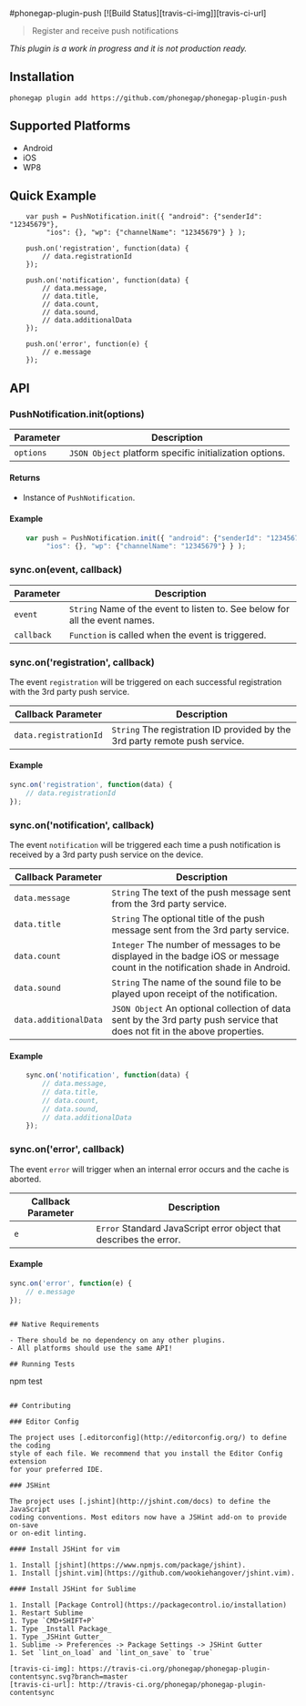 #phonegap-plugin-push [![Build Status][travis-ci-img]][travis-ci-url]

> Register and receive push notifications

_This plugin is a work in progress and it is not production ready._

## Installation

```
phonegap plugin add https://github.com/phonegap/phonegap-plugin-push
```

## Supported Platforms

- Android
- iOS
- WP8


## Quick Example

```
    var push = PushNotification.init({ "android": {"senderId": "12345679"},
    	 "ios": {}, "wp": {"channelName": "12345679"} } );

    push.on('registration', function(data) {
        // data.registrationId
    });

    push.on('notification', function(data) {
        // data.message,
        // data.title,
        // data.count,
        // data.sound,
        // data.additionalData
    });

    push.on('error', function(e) {
        // e.message
    });
```

## API

### PushNotification.init(options)

Parameter | Description
--------- | ------------
`options` | `JSON Object` platform specific initialization options.

#### Returns

- Instance of `PushNotification`.

#### Example

```javascript
    var push = PushNotification.init({ "android": {"senderId": "12345679"},
    	 "ios": {}, "wp": {"channelName": "12345679"} } );
```

### sync.on(event, callback)

Parameter | Description
--------- | ------------
`event` | `String` Name of the event to listen to. See below for all the event names.
`callback` | `Function` is called when the event is triggered.

### sync.on('registration', callback)

The event `registration` will be triggered on each successful registration with the 3rd party push service.

Callback Parameter | Description
------------------ | -----------
`data.registrationId` | `String` The registration ID provided by the 3rd party remote push service.

#### Example

```javascript
sync.on('registration', function(data) {
    // data.registrationId
});
```

### sync.on('notification', callback)

The event `notification` will be triggered each time a push notification is received by a 3rd party push service on the device.

Callback Parameter | Description
------------------ | -----------
`data.message` | `String` The text of the push message sent from the 3rd party service.
`data.title` | `String` The optional title of the push message sent from the 3rd party service.
`data.count` | `Integer` The number of messages to be displayed in the badge iOS or message count in the notification shade in Android.
`data.sound` | `String` The name of the sound file to be played upon receipt of the notification.
`data.additionalData` | `JSON Object` An optional collection of data sent by the 3rd party push service that does not fit in the above properties.

#### Example

```javascript    
    sync.on('notification', function(data) {
        // data.message,
        // data.title,
        // data.count,
        // data.sound,
        // data.additionalData
    });
```

### sync.on('error', callback)

The event `error` will trigger when an internal error occurs and the cache is aborted.

Callback Parameter | Description
------------------ | -----------
`e` | `Error` Standard JavaScript error object that describes the error.

#### Example

```javascript
sync.on('error', function(e) {
    // e.message
});
```
```

## Native Requirements

- There should be no dependency on any other plugins.
- All platforms should use the same API!

## Running Tests

```
npm test
```

## Contributing

### Editor Config

The project uses [.editorconfig](http://editorconfig.org/) to define the coding
style of each file. We recommend that you install the Editor Config extension
for your preferred IDE.

### JSHint

The project uses [.jshint](http://jshint.com/docs) to define the JavaScript
coding conventions. Most editors now have a JSHint add-on to provide on-save
or on-edit linting.

#### Install JSHint for vim

1. Install [jshint](https://www.npmjs.com/package/jshint).
1. Install [jshint.vim](https://github.com/wookiehangover/jshint.vim).

#### Install JSHint for Sublime

1. Install [Package Control](https://packagecontrol.io/installation)
1. Restart Sublime
1. Type `CMD+SHIFT+P`
1. Type _Install Package_
1. Type _JSHint Gutter_
1. Sublime -> Preferences -> Package Settings -> JSHint Gutter
1. Set `lint_on_load` and `lint_on_save` to `true`

[travis-ci-img]: https://travis-ci.org/phonegap/phonegap-plugin-contentsync.svg?branch=master
[travis-ci-url]: http://travis-ci.org/phonegap/phonegap-plugin-contentsync
